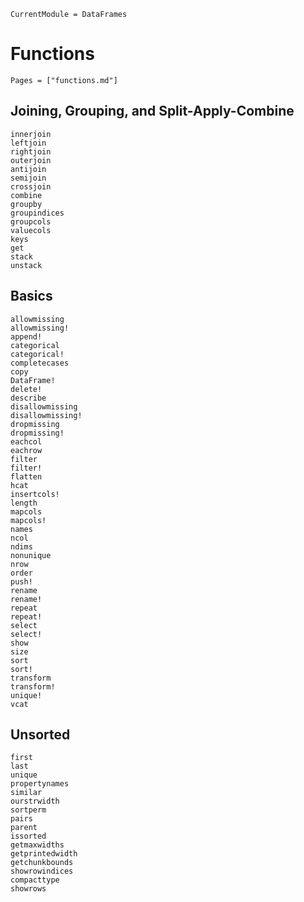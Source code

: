 ```@meta
CurrentModule = DataFrames
```

# Functions

```@index
Pages = ["functions.md"]
```

## Joining, Grouping, and Split-Apply-Combine

```@docs
innerjoin
leftjoin
rightjoin
outerjoin
antijoin
semijoin
crossjoin
combine
groupby
groupindices
groupcols
valuecols
keys
get
stack
unstack
```

## Basics

```@docs
allowmissing
allowmissing!
append!
categorical
categorical!
completecases
copy
DataFrame!
delete!
describe
disallowmissing
disallowmissing!
dropmissing
dropmissing!
eachcol
eachrow
filter
filter!
flatten
hcat
insertcols!
length
mapcols
mapcols!
names
ncol
ndims
nonunique
nrow
order
push!
rename
rename!
repeat
repeat!
select
select!
show
size
sort
sort!
transform
transform!
unique!
vcat
```

## Unsorted

```@docs
first
last
unique
propertynames
similar
ourstrwidth
sortperm
pairs
parent
issorted
getmaxwidths
getprintedwidth
getchunkbounds
showrowindices
compacttype
showrows
```
